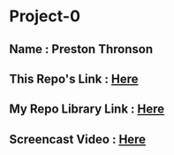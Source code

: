 # Project-0

## Name : Preston Thronson

## This Repo's Link : [Here](https://github.com/Prestonian1/Project-0)

## My Repo Library Link : [Here](https://github.com/Prestonian1?tab=repositories)

## Screencast Video : [Here]()